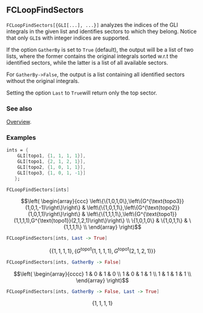 ```mathematica
 
```

## FCLoopFindSectors

`FCLoopFindSectors[{GLI[...], ...}]` analyzes the indices of the GLI integrals in the given list and identifies sectors to which they belong. Notice that only `GLI`s with integer indices are supported.

If the option `GatherBy` is set to `True` (default), the output will be a list of two lists, where the former contains the original integrals sorted w.r.t the identified sectors, while the latter is a list of all available sectors.

For `GatherBy->False`, the output is a list containing all identified sectors without the original integrals.

Setting the option `Last` to `True`will return only the top sector.

### See also

[Overview](Extra/FeynCalc.md).

### Examples

```mathematica
ints = {
    GLI[topo1, {1, 1, 1, 1}], 
    GLI[topo1, {2, 1, 2, 1}], 
    GLI[topo2, {1, 0, 1, 1}], 
    GLI[topo3, {1, 0, 1, -1}] 
   };
```

```mathematica
FCLoopFindSectors[ints]
```

$$\left(
\begin{array}{ccc}
 \left\{\{1,0,1,0\},\left\{G^{\text{topo3}}(1,0,1,-1)\right\}\right\} & \left\{\{1,0,1,1\},\left\{G^{\text{topo2}}(1,0,1,1)\right\}\right\} & \left\{\{1,1,1,1\},\left\{G^{\text{topo1}}(1,1,1,1),G^{\text{topo1}}(2,1,2,1)\right\}\right\} \\
 \{1,0,1,0\} & \{1,0,1,1\} & \{1,1,1,1\} \\
\end{array}
\right)$$

```mathematica
FCLoopFindSectors[ints, Last -> True]
```

$$\left\{\{1,1,1,1\},\left\{G^{\text{topo1}}(1,1,1,1),G^{\text{topo1}}(2,1,2,1)\right\}\right\}$$

```mathematica
FCLoopFindSectors[ints, GatherBy -> False]
```

$$\left(
\begin{array}{cccc}
 1 & 0 & 1 & 0 \\
 1 & 0 & 1 & 1 \\
 1 & 1 & 1 & 1 \\
\end{array}
\right)$$

```mathematica
FCLoopFindSectors[ints, GatherBy -> False, Last -> True]
```

$$\{1,1,1,1\}$$